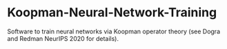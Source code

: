 # Koopman-Neural-Network-Training
Software to train neural networks via Koopman operator theory (see Dogra and Redman NeurIPS 2020 for details). 
